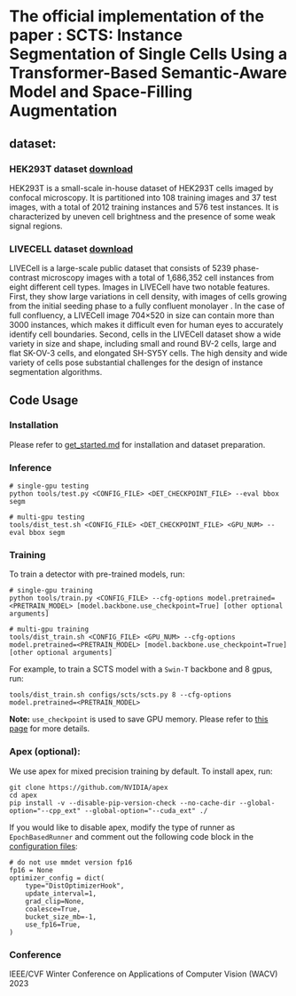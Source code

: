 
# The official implementation of the paper : SCTS: Instance Segmentation of Single Cells Using a Transformer-Based Semantic-Aware Model and Space-Filling Augmentation

## dataset:

### HEK293T dataset [download](https://drive.google.com/file/d/1CH8MI_FXjQwN5VhhUQYNYfgS2ZRE1GMt/view?usp=share_link)
HEK293T is a small-scale in-house dataset of HEK293T cells imaged by confocal microscopy. It is partitioned into 108 training images and 37 test images, with a total of 2012 training instances and 576 test instances. It is characterized by uneven cell brightness and the presence of some weak signal regions.

### LIVECELL dataset [download](https://sartorius-research.github.io/LIVECell/)
LIVECell is a large-scale public dataset that consists of 5239 phase-contrast microscopy images with a total of 1,686,352 cell instances from eight different cell types. Images in LIVECell have two notable features. First, they show large variations in cell density, with images of cells growing from the initial seeding phase to a fully confluent monolayer . In the case of full confluency, a LIVECell image 704×520 in size can contain more than 3000 instances, which makes it difficult even for human eyes to accurately identify cell boundaries. Second, cells in the LIVECell dataset show a wide variety in size and shape, including small and round BV-2 cells, large and flat SK-OV-3 cells, and elongated SH-SY5Y cells. The high density and wide variety of cells pose substantial challenges for the design of instance segmentation algorithms.

## Code Usage

### Installation

Please refer to [get_started.md](https://github.com/open-mmlab/mmdetection/blob/master/docs/en/get_started.md) for installation and dataset preparation.

### Inference
```
# single-gpu testing
python tools/test.py <CONFIG_FILE> <DET_CHECKPOINT_FILE> --eval bbox segm

# multi-gpu testing
tools/dist_test.sh <CONFIG_FILE> <DET_CHECKPOINT_FILE> <GPU_NUM> --eval bbox segm
```

### Training

To train a detector with pre-trained models, run:
```
# single-gpu training
python tools/train.py <CONFIG_FILE> --cfg-options model.pretrained=<PRETRAIN_MODEL> [model.backbone.use_checkpoint=True] [other optional arguments]

# multi-gpu training
tools/dist_train.sh <CONFIG_FILE> <GPU_NUM> --cfg-options model.pretrained=<PRETRAIN_MODEL> [model.backbone.use_checkpoint=True] [other optional arguments] 
```
For example, to train a SCTS model with a `Swin-T` backbone and 8 gpus, run:
```
tools/dist_train.sh configs/scts/scts.py 8 --cfg-options model.pretrained=<PRETRAIN_MODEL> 
```

**Note:** `use_checkpoint` is used to save GPU memory. Please refer to [this page](https://pytorch.org/docs/stable/checkpoint.html) for more details.


### Apex (optional):
We use apex for mixed precision training by default. To install apex, run:
```
git clone https://github.com/NVIDIA/apex
cd apex
pip install -v --disable-pip-version-check --no-cache-dir --global-option="--cpp_ext" --global-option="--cuda_ext" ./
```
If you would like to disable apex, modify the type of runner as `EpochBasedRunner` and comment out the following code block in the [configuration files](configs/swin):
```
# do not use mmdet version fp16
fp16 = None
optimizer_config = dict(
    type="DistOptimizerHook",
    update_interval=1,
    grad_clip=None,
    coalesce=True,
    bucket_size_mb=-1,
    use_fp16=True,
)
```
### Conference
IEEE/CVF Winter Conference on Applications of Computer Vision (WACV) 2023
